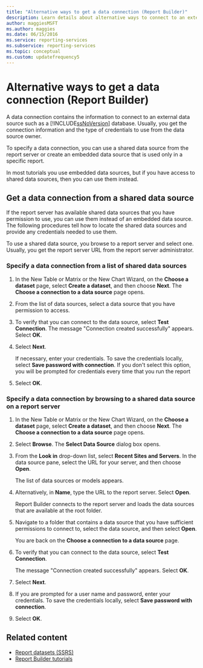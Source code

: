 ```yaml
---
title: "Alternative ways to get a data connection (Report Builder)"
description: Learn details about alternative ways to connect to an external data source, such as a SQL Server database.
author: maggiesMSFT
ms.author: maggies
ms.date: 06/15/2016
ms.service: reporting-services
ms.subservice: reporting-services
ms.topic: conceptual
ms.custom: updatefrequency5
---
```

# Alternative ways to get a data connection (Report Builder)
A data connection contains the information to connect to an external data source such as a [!INCLUDE[ssNoVersion](../includes/ssnoversion-md.md)] database. Usually, you get the connection information and the type of credentials to use from the data source owner.  
  
To specify a data connection, you can use a shared data source from the report server or create an embedded data source that is used only in a specific report.  
  
In most tutorials you use embedded data sources, but if you have access to shared data sources, then you can use them instead.  
  
## Get a data connection from a shared data source  
If the report server has available shared data sources that you have permission to use, you can use them instead of an embedded data source. The following procedures tell how to locate the shared data sources and provide any credentials needed to use them.  
  
To use a shared data source, you browse to a report server and select one. Usually, you get the report server URL from the report server administrator.  
  
### Specify a data connection from a list of shared data sources  
  
1.  In the New Table or Matrix or the New Chart Wizard, on the **Choose a dataset** page, select **Create a dataset**, and then choose **Next**. The **Choose a connection to a data source** page opens.  
  
2.  From the list of data sources, select a data source that you have permission to access.  
  
3.  To verify that you can connect to the data source, select **Test Connection**. The message "Connection created successfully" appears. Select **OK**.
  
4.  Select **Next**.  
  
    If necessary, enter your credentials. To save the credentials locally, select **Save password with connection**. If you don't select this option, you will be prompted for credentials every time that you run the report  
  
5.  Select **OK**.
  
### Specify a data connection by browsing to a shared data source on a report server  
  
1.  In the New Table or Matrix or the New Chart Wizard, on the **Choose a dataset** page, select **Create a dataset**, and then choose **Next**. The **Choose a connection to a data source** page opens.  
  
2.  Select **Browse**. The **Select Data Source** dialog box opens.  
  
3.  From the **Look in** drop-down list, select **Recent Sites and Servers**. In the data source pane, select the URL for your server, and then choose **Open**.  
  
    The list of data sources or models appears.  
  
4.  Alternatively, in **Name**, type the URL to the report server. Select **Open**.  
  
    Report Builder connects to the report server and loads the data sources that are available at the root folder.  
  
5.  Navigate to a folder that contains a data source that you have sufficient permissions to connect to, select the data source, and then select **Open**.  
  
    You are back on the **Choose a connection to a data source** page.  
  
6.  To verify that you can connect to the data source, select **Test Connection**.  
  
    The message "Connection created successfully" appears. Select **OK**.
  
7.  Select **Next**.  
  
8.  If you are prompted for a user name and password, enter your credentials. To save the credentials locally, select **Save password with connection**.  
  
9. Select **OK**.
  
## Related content

- [Report datasets &#40;SSRS&#41;](../reporting-services/report-data/report-datasets-ssrs.md)  
- [Report Builder tutorials](../reporting-services/report-builder-tutorials.md) 
  

